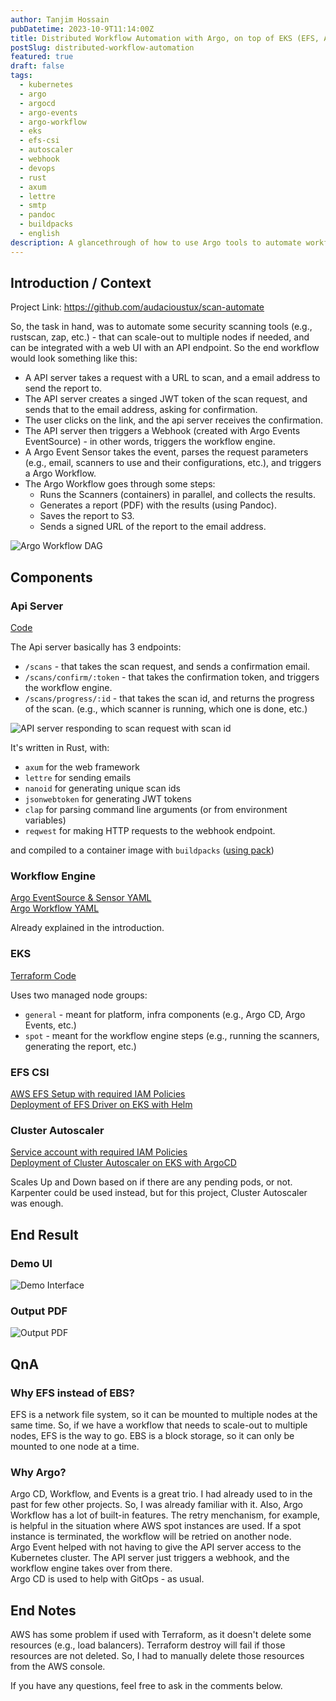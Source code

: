 ```yaml
---
author: Tanjim Hossain
pubDatetime: 2023-10-9T11:14:00Z
title: Distributed Workflow Automation with Argo, on top of EKS (EFS, Autoscaler)
postSlug: distributed-workflow-automation
featured: true
draft: false
tags:
  - kubernetes
  - argo
  - argocd
  - argo-events
  - argo-workflow
  - eks
  - efs-csi
  - autoscaler
  - webhook
  - devops
  - rust
  - axum
  - lettre
  - smtp
  - pandoc
  - buildpacks
  - english
description: A glancethrough of how to use Argo tools to automate workflows (e.g., CI/CD, Security Scanning, etc.) in a distributed fashion, on top of EKS (with EFS CSI and Autoscaler) provisioned with Terraform.
---
```


## Introduction / Context

Project Link: <https://github.com/audacioustux/scan-automate>

So, the task in hand, was to automate some security scanning tools (e.g., rustscan, zap, etc.) - that can scale-out to multiple nodes if needed, and can be integrated with a web UI with an API endpoint. So the end workflow would look something like this:

- A API server takes a request with a URL to scan, and a email address to send the report to.
- The API server creates a singed JWT token of the scan request, and sends that to the email address, asking for confirmation.
- The user clicks on the link, and the api server receives the confirmation.
- The API server then triggers a Webhook (created with Argo Events EventSource) - in other words, triggers the workflow engine.
- A Argo Event Sensor takes the event, parses the request parameters (e.g., email, scanners to use and their configurations, etc.), and triggers a Argo Workflow.
- The Argo Workflow goes through some steps:
  - Runs the Scanners (containers) in parallel, and collects the results.
  - Generates a report (PDF) with the results (using Pandoc).
  - Saves the report to S3.
  - Sends a signed URL of the report to the email address.

![Argo Workflow DAG](https://audacioustux.com/assets/distributed-workflow-automation/argo-workflow-dag.png)

## Components

### Api Server

[Code](https://github.com/audacioustux/scan-automate/tree/main/scan-automate/crates/api)

The Api server basically has 3 endpoints:

- `/scans` - that takes the scan request, and sends a confirmation email.
- `/scans/confirm/:token` - that takes the confirmation token, and triggers the workflow engine.
- `/scans/progress/:id` - that takes the scan id, and returns the progress of the scan. (e.g., which scanner is running, which one is done, etc.)

![API server responding to scan request with scan id](https://audacioustux.com/assets/distributed-workflow-automation/api-server-scans.png)

It's written in Rust, with:

- `axum` for the web framework
- `lettre` for sending emails
- `nanoid` for generating unique scan ids
- `jsonwebtoken` for generating JWT tokens
- `clap` for parsing command line arguments (or from environment variables)
- `reqwest` for making HTTP requests to the webhook endpoint.

and compiled to a container image with `buildpacks` ([using pack](https://github.com/audacioustux/scan-automate/blob/main/scan-automate/Taskfile.yml#L22))

### Workflow Engine

[Argo EventSource & Sensor YAML](https://github.com/audacioustux/scan-automate/blob/main/scan-automate/k8s/kustomize/scan-automate/webhook.yaml)  
[Argo Workflow YAML](https://github.com/audacioustux/scan-automate/blob/main/scan-automate/k8s/kustomize/scan-automate/workflow-template.yaml)

Already explained in the introduction.

### EKS

[Terraform Code](https://github.com/audacioustux/scan-automate/blob/main/scan-automate/terraform/main.tf#L48)

Uses two managed node groups:

- `general` - meant for platform, infra components (e.g., Argo CD, Argo Events, etc.)
- `spot` - meant for the workflow engine steps (e.g., running the scanners, generating the report, etc.)

### EFS CSI

[AWS EFS Setup with required IAM Policies](https://github.com/audacioustux/scan-automate/blob/main/scan-automate/terraform/main.tf#L187)  
[Deployment of EFS Driver on EKS with Helm](https://github.com/audacioustux/scan-automate/blob/main/scan-automate/terraform/main.tf#L330)

### Cluster Autoscaler

[Service account with required IAM Policies](https://github.com/audacioustux/scan-automate/blob/main/scan-automate/terraform/main.tf#L170)  
[Deployment of Cluster Autoscaler on EKS with ArgoCD](https://github.com/audacioustux/scan-automate/blob/main/scan-automate/k8s/kustomize/cluster-autoscaler/cluster-autoscaler-autodiscover.yaml)

Scales Up and Down based on if there are any pending pods, or not.
Karpenter could be used instead, but for this project, Cluster Autoscaler was enough.

## End Result

### Demo UI

![Demo Interface](https://audacioustux.com/assets/distributed-workflow-automation/demo.png)

### Output PDF

![Output PDF](https://audacioustux.com/assets/distributed-workflow-automation/output-pdf.png)

## QnA

### Why EFS instead of EBS?

EFS is a network file system, so it can be mounted to multiple nodes at the same time. So, if we have a workflow that needs to scale-out to multiple nodes, EFS is the way to go. EBS is a block storage, so it can only be mounted to one node at a time.

### Why Argo?

Argo CD, Workflow, and Events is a great trio. I had already used to in the past for few other projects. So, I was already familiar with it. Also, Argo Workflow has a lot of built-in features. The retry menchanism, for example, is helpful in the situation where AWS spot instances are used. If a spot instance is terminated, the workflow will be retried on another node.  
Argo Event helped with not having to give the API server access to the Kubernetes cluster. The API server just triggers a webhook, and the workflow engine takes over from there.  
Argo CD is used to help with GitOps - as usual.

## End Notes

AWS has some problem if used with Terraform, as it doesn't delete some resources (e.g., load balancers). Terraform destroy will fail if those resources are not deleted. So, I had to manually delete those resources from the AWS console.

If you have any questions, feel free to ask in the comments below.
